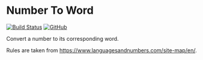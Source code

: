 # Number To Word
[![Build Status](https://travis-ci.org/tungbeier/number-to-word.svg?branch=master)](https://travis-ci.org/tungbeier/number-to-word)
[![GitHub](https://img.shields.io/github/license/tungbeier/number-to-word)](https://raw.githubusercontent.com/tungbeier/number-to-word/master/LICENSE)

Convert a number to its corresponding word.

Rules are taken from https://www.languagesandnumbers.com/site-map/en/.
